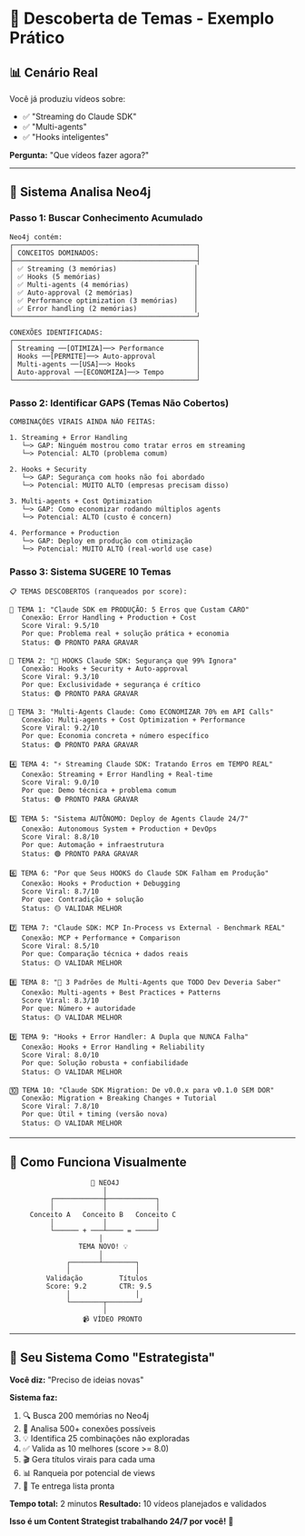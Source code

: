# 🎯 Descoberta de Temas - Exemplo Prático

## 📊 Cenário Real

Você já produziu vídeos sobre:
- ✅ "Streaming do Claude SDK"
- ✅ "Multi-agents"
- ✅ "Hooks inteligentes"

**Pergunta:** "Que vídeos fazer agora?"

---

## 🧠 Sistema Analisa Neo4j

### Passo 1: Buscar Conhecimento Acumulado

```
Neo4j contém:
┌─────────────────────────────────────────────┐
│ CONCEITOS DOMINADOS:                        │
├─────────────────────────────────────────────┤
│ ✅ Streaming (3 memórias)                   │
│ ✅ Hooks (5 memórias)                       │
│ ✅ Multi-agents (4 memórias)                │
│ ✅ Auto-approval (2 memórias)               │
│ ✅ Performance optimization (3 memórias)    │
│ ✅ Error handling (2 memórias)              │
└─────────────────────────────────────────────┘

CONEXÕES IDENTIFICADAS:
┌─────────────────────────────────────────────┐
│ Streaming ──[OTIMIZA]──> Performance        │
│ Hooks ──[PERMITE]──> Auto-approval          │
│ Multi-agents ──[USA]──> Hooks               │
│ Auto-approval ──[ECONOMIZA]──> Tempo        │
└─────────────────────────────────────────────┘
```

### Passo 2: Identificar GAPS (Temas Não Cobertos)

```
COMBINAÇÕES VIRAIS AINDA NÃO FEITAS:

1. Streaming + Error Handling
   └─> GAP: Ninguém mostrou como tratar erros em streaming
   └─> Potencial: ALTO (problema comum)

2. Hooks + Security
   └─> GAP: Segurança com hooks não foi abordado
   └─> Potencial: MUITO ALTO (empresas precisam disso)

3. Multi-agents + Cost Optimization
   └─> GAP: Como economizar rodando múltiplos agents
   └─> Potencial: ALTO (custo é concern)

4. Performance + Production
   └─> GAP: Deploy em produção com otimização
   └─> Potencial: MUITO ALTO (real-world use case)
```

### Passo 3: Sistema SUGERE 10 Temas

```
📋 TEMAS DESCOBERTOS (ranqueados por score):

🥇 TEMA 1: "Claude SDK em PRODUÇÃO: 5 Erros que Custam CARO"
   Conexão: Error Handling + Production + Cost
   Score Viral: 9.5/10
   Por que: Problema real + solução prática + economia
   Status: 🟢 PRONTO PARA GRAVAR

🥈 TEMA 2: "🔐 HOOKS Claude SDK: Segurança que 99% Ignora"
   Conexão: Hooks + Security + Auto-approval
   Score Viral: 9.3/10
   Por que: Exclusividade + segurança é crítico
   Status: 🟢 PRONTO PARA GRAVAR

🥉 TEMA 3: "Multi-Agents Claude: Como ECONOMIZAR 70% em API Calls"
   Conexão: Multi-agents + Cost Optimization + Performance
   Score Viral: 9.2/10
   Por que: Economia concreta + número específico
   Status: 🟢 PRONTO PARA GRAVAR

4️⃣ TEMA 4: "⚡ Streaming Claude SDK: Tratando Erros em TEMPO REAL"
   Conexão: Streaming + Error Handling + Real-time
   Score Viral: 9.0/10
   Por que: Demo técnica + problema comum
   Status: 🟢 PRONTO PARA GRAVAR

5️⃣ TEMA 5: "Sistema AUTÔNOMO: Deploy de Agents Claude 24/7"
   Conexão: Autonomous System + Production + DevOps
   Score Viral: 8.8/10
   Por que: Automação + infraestrutura
   Status: 🟢 PRONTO PARA GRAVAR

6️⃣ TEMA 6: "Por que Seus HOOKS do Claude SDK Falham em Produção"
   Conexão: Hooks + Production + Debugging
   Score Viral: 8.7/10
   Por que: Contradição + solução
   Status: 🟡 VALIDAR MELHOR

7️⃣ TEMA 7: "Claude SDK: MCP In-Process vs External - Benchmark REAL"
   Conexão: MCP + Performance + Comparison
   Score Viral: 8.5/10
   Por que: Comparação técnica + dados reais
   Status: 🟡 VALIDAR MELHOR

8️⃣ TEMA 8: "🚨 3 Padrões de Multi-Agents que TODO Dev Deveria Saber"
   Conexão: Multi-agents + Best Practices + Patterns
   Score Viral: 8.3/10
   Por que: Número + autoridade
   Status: 🟡 VALIDAR MELHOR

9️⃣ TEMA 9: "Hooks + Error Handler: A Dupla que NUNCA Falha"
   Conexão: Hooks + Error Handling + Reliability
   Score Viral: 8.0/10
   Por que: Solução robusta + confiabilidade
   Status: 🟡 VALIDAR MELHOR

🔟 TEMA 10: "Claude SDK Migration: De v0.0.x para v0.1.0 SEM DOR"
   Conexão: Migration + Breaking Changes + Tutorial
   Score Viral: 7.8/10
   Por que: Útil + timing (versão nova)
   Status: 🟡 VALIDAR MELHOR
```

---

## 🎨 Como Funciona Visualmente

```
                    🧠 NEO4J
                       │
          ┌────────────┼────────────┐
          │            │            │
     Conceito A   Conceito B   Conceito C
          │            │            │
          └────── + ───┴──── = ─────┘
                      │
                 TEMA NOVO! 💡
                      │
              ┌───────┴────────┐
              │                │
         Validação         Títulos
         Score: 9.2        CTR: 9.5
              │                │
              └────────┬────────┘
                       │
                  📹 VÍDEO PRONTO
```

---

## 🚀 Seu Sistema Como "Estrategista"

**Você diz:** "Preciso de ideias novas"

**Sistema faz:**
1. 🔍 Busca 200 memórias no Neo4j
2. 🔗 Analisa 500+ conexões possíveis
3. 💡 Identifica 25 combinações não exploradas
4. ✅ Valida as 10 melhores (score >= 8.0)
5. 🎬 Gera títulos virais para cada uma
6. 📊 Ranqueia por potencial de views
7. 📧 Te entrega lista pronta

**Tempo total:** 2 minutos
**Resultado:** 10 vídeos planejados e validados

**Isso é um Content Strategist trabalhando 24/7 por você!** 🎯
